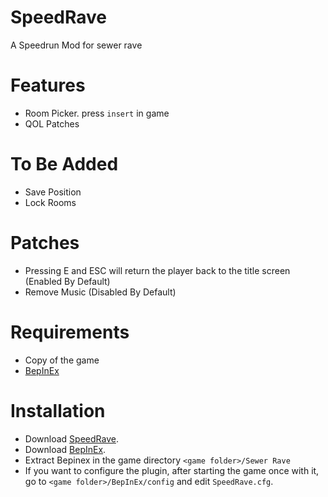 # SpeedRave
 A Speedrun Mod for sewer rave

# Features
 * Room Picker. press ``insert`` in game
 * QOL Patches
 # To Be Added
  * Save Position
  * Lock Rooms

 # Patches
  * Pressing E and ESC will return the player back to the title screen (Enabled By Default)
  * Remove Music (Disabled By Default)

# Requirements
* Copy of the game
* [BepInEx](https://github.com/BepInEx/BepInEx/releases/)

# Installation
* Download [SpeedRave](https://github.com/CodeNameMeteor/SpeedRave/releases).
* Download [BepInEx](https://github.com/BepInEx/BepInEx/releases/).
* Extract Bepinex in the game directory ``<game folder>/Sewer Rave``
* If you want to configure the plugin, after starting the game once with it, go to ``<game folder>/BepInEx/config`` and edit ``SpeedRave.cfg``.
